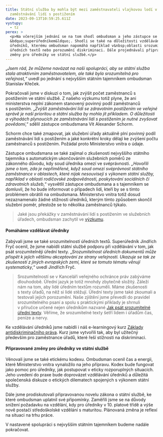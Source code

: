 ```yaml
---
title: Státní služba by mohla být mezi zaměstnavateli vlajkovou lodí v
  zaměstnávání lidí s postižením
date: 2023-09-13T10:59:25.611Z
vystupy:
  - tz
perex: >
  <p>Na včerejším jednání se na tom shodl ombudsman a jeho zástupce se
  &bdquo;superúředníkem&ldquo;. Shodli se také na důležitosti vzdělávání
  úředníků, kterému ombudsman napomáhá například v&nbsp;oblasti srozumitelnosti
  úředních textů nebo porozumění diskriminaci. Dále projednávali připravované
  změny pro úředníky ve státní službě.</p>
---
```

<p>&bdquo;<em>Jsem rád, že můžeme navázat na naši spolupráci, aby se státní služba stala atraktivním zaměstnavatelem, ale také byla srozumitelná pro veřejnost,&ldquo;</em> uvedl po jednání s&nbsp;nejvyšším státním tajemníkem ombudsman Stanislav Křeček.</p>

<p>Pokračovali jsme v&nbsp;diskuzi o tom, jak zvýšit počet zaměstnanců s postižením ve státní službě. Z&nbsp;našeho výzkumu totiž plyne, že ani ministerstva neplní zákonem stanovený povinný podíl zaměstnanců s&nbsp;postižením. &bdquo;<em>Zvýšit zaměstnávání lidí se zdravotním postižením ve veřejné správě je naší prioritou a státní služba by mohla jít příkladem. O důležitosti a výhodách plynoucích ze zaměstnávání lidí s&nbsp;postižením je nutné zvyšovat povědomí</em>,&ldquo; sdělil zástupce ombudsmana Vít Alexander Schorm.</p>

<p>Schorm chce také zmapovat, jak služební úřady aktuálně plní povinný podíl zaměstnávání lidí s&nbsp;postižením a jaké konkrétní kroky dělají ke zvýšení počtu zaměstnanců s&nbsp;postižením. Požádal proto Ministerstvo vnitra o údaje.</p>

<p>Zástupce ombudsmana se také zajímal o zkušenosti nejvyššího státního tajemníka s&nbsp;automatickým ukončováním služebních poměrů ze zákonného&nbsp;důvodu, kdy soud úředníka omezí ve svéprávnosti. <em>&bdquo;Hovořili jsme o tom, zda je nepřiměřené, když soud omezí svéprávnost státního zaměstnance v oblastech, které nijak nesouvisejí s výkonem státní služby, například v oblasti rodičovské zodpovědnosti, poskytování sociálních či zdravotních služeb</em>,&ldquo; vysvětlil zástupce ombudsmana a s&nbsp;tajemníkem se domluvil, že ho bude informovat o případech lidí, kteří by se s&nbsp;tímto problémem obrátili na ombudsmana. Ministerstvo vnitra totiž dosud nezaznamenalo žádné stížnosti úředníků, kterým tímto způsobem skončil služební poměr, přestože se to několika zaměstnanců týkalo.</p>

<blockquote>
<p>Jaké jsou překážky v zaměstnávání lidí s&nbsp;postižením ve služebních úřadech, ombudsman zachytil ve <a href="https://www.ochrance.cz/dokument/vyzkum_crpd/">výzkumu</a>.</p>
</blockquote>

<h4><strong>Pomáháme vzdělávat úředníky</strong></h4>

<p>Zabývali jsme se také srozumitelností úředních textů. Superúředník&nbsp;Jindřich Fryč ocenil, že jsme nabídli státní službě podporu při vzdělávání v&nbsp;tom, jak psát srozumitelněji úřední texty. &bdquo;<em>Srozumitelnost úředních dokumentů může přispět k jejich většímu akceptování ze strany veřejnosti. Ukazuje se tak ze zkušeností z jiných evropských zemí, které se tomuto tématu věnují systematicky</em>,&ldquo; uvedl Jindřich Fryč.</p>

<blockquote>
<p>Srozumitelností se v&nbsp;Kanceláři veřejného ochránce práv zabýváme dlouhodobě. Úřední jazyk je totiž mnohdy zbytečně složitý. Záleží nám na&nbsp;tom, aby lidé úředním textům rozuměli. Máme zkušenosti s&nbsp;texty úřadů, na&nbsp;něž si lidé stěžují. Úřední texty jsme&nbsp;také zkoumali a testovali jejich porozumění. Naše zjištění jsme převedli do pravidel srozumitelného psaní a spolu s praktickými příklady je shrnuli v&nbsp;příručce určené nejen úředníkům nazvané <a href="https://www.ochrance.cz/srozumitelne/">Jak psát srozumitelné úřední texty</a>. Věříme, že srozumitelné texty šetří lidem i&nbsp;úřadům čas, peníze a&nbsp;nervy.</p>
</blockquote>

<p>Ke vzdělávání úředníků jsme nabídli i náš e-learningový kurz <a href="https://diskriminace.netventic.net/login">Základy antidiskriminačního práva</a>. Kurz jsme vytvořili tak, aby byl užitečný především pro zaměstnance úřadů, které řeší stížnosti na diskriminaci.</p>

<h4><strong>Připravované změny pro úředníky ve státní službě</strong></h4>

<p>Věnovali jsme se také etickému kodexu. Ombudsman ocenil čas a energii, které Ministerstvo vnitra vynaložilo na jeho přípravu. Kodex bude fungovat jako pomoc pro úředníky, jak postupovat v&nbsp;eticky rozporuplných situacích. Jeho uvedení do praxe bude doprovázet vzdělávání úředníků a důležitá společenská diskuze o etických dilematech spojených s&nbsp;výkonem státní služby.</p>

<p>Dále jsme prodiskutovali připravovanou novelu zákona o státní službě, ke které ombudsman uplatnil své připomínky. Zaměřili jsme se na důvody snížení požadavku na vzdělání, kdy pro úředníky v 10. platové třídě a výše nově postačí středoškolské vzdělání s&nbsp;maturitou. Plánovaná změna je reflexí na situaci na trhu práce.</p>

<p>V&nbsp;nastavené spolupráci s&nbsp;nejvyšším státním tajemníkem budeme nadále pokračovat.</p>
